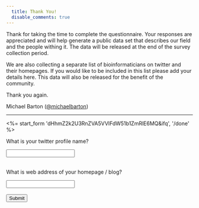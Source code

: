 ```yaml
---
  title: Thank You!
  disable_comments: true
---
```


Thank for taking the time to complete the questionnaire. Your responses are 
appreciated and will help generate a public data set that describes our field 
and the people withing it. The data will be released at the end of the survey 
collection period.

We are also collecting a separate list of bioinformaticians on twitter and 
their homepages. If you would like to be included in this list please add your 
details here. This data will also be released for the benefit of the community.

Thank you again.

Michael Barton ([@michaelbarton][])

[@michaelbarton]: http://twitter.com/michaelbarton

<hr/>

<%= start_form 'dHhmZ2k2U3RnZVA5VVlFdW51b1ZmRlE6MQ&amp;ifq', '/done' %>

What is your twitter profile name?
<div class="errorbox-good">
  <div class="ss-item ss-text">
    <div class="ss-form-entry">
      <label class="ss-q-title" for="entry_0"></label> <input type="text"
      name="entry.0.single" value="" class="ss-q-short" id=
      "entry_0">
    </div>
  </div>
</div>
<br>

What is web address of your homepage / blog?
<div class="errorbox-good">
  <div class="ss-item ss-text">
    <div class="ss-form-entry">
      <label class="ss-q-title" for="entry_1"></label>
      <input type="text" name="entry.1.single" value=""
      class="ss-q-short" id="entry_1">
    </div>
  </div>
</div>
<br>
<input type="hidden" name="pageNumber" value="0">
<input type="hidden" name="backupCache" value="">

<div class="ss-item ss-navigate">
  <div class="ss-form-entry">
    <input type="submit" name="submit" value="Submit">
  </div>
</div>
</form>
